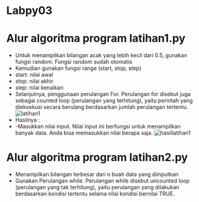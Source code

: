 # Labpy03
# Alur algoritma program latihan1.py
* Untuk menampilkan bilangan acak yang lebih kecil dari 0.5, gunakan fungsi random. Fungsi random sudah otomatis 
* Kemudian gunakan fungsi range (start, stop, step)
* start: nilai awal
* stop: nilai akhir 
* step: nilai kenaikan 
* Selanjutnya, penggunaan perulangan For. Perulangan for disebut juga sebagai counted loop (perulangan yang terhitung), yaitu perintah yang dieksekusi secara berulang berdasarkan jumlah perulangan tertentu. 
![latihan1](https://user-images.githubusercontent.com/57063216/68871206-aa94f400-072e-11ea-992a-22b7e0f98771.png)
* Hasilnya :
* -Masukkan nilai input. Nilai input ini berfungsi untuk menampilkan banyak data. Anda bisa memasukkan nilai berapa saja.
![hasillatihan1](https://user-images.githubusercontent.com/57063216/68871204-a9fc5d80-072e-11ea-814f-2b302ae7139a.png)
# Alur algoritma program latihan2.py
* Menampilkan bilangan terbesar dari n buah data yang diinputkan
* Gunakan Perulangan while. Perulangan while disebut uncounted loop (perulangan yang tak terhitung), yaitu perulangan yang dilakukan berdasarkan kondisi tertentu selama nilai kondisi bernilai TRUE. 
